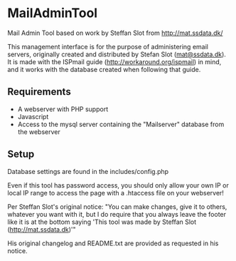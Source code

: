 MailAdminTool
=============

Mail Admin Tool based on work by Steffan Slot from http://mat.ssdata.dk/

This management interface is for the purpose of administering email servers, originally created and distributed by Stefan Slot (mat@ssdata.dk).
It is made with the ISPmail guide (http://workaround.org/ispmail) in mind, and it works with the database created when following that guide.

## Requirements
* A webserver with PHP support
* Javascript
* Access to the mysql server containing the "Mailserver" database from the webserver

## Setup
Database settings are found in the includes/config.php


Even if this tool has password access, you should only allow your own IP or local IP range to access the page with a .htaccess file on your webserver!

Per Steffan Slot's original notice:
"You can make changes, give it to others, whatever you want with it, but I do require that you always leave the footer like it is at the bottom saying 'This tool was made by Steffan Slot (http://mat.ssdata.dk)'"

His original changelog and README.txt are provided as requested in his notice.
